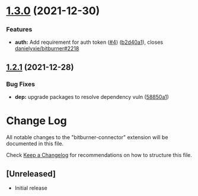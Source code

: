 # [1.3.0](https://github.com/hexnaught/vscode-bitburner-connector/compare/v1.2.1...v1.3.0) (2021-12-30)


### Features

* **auth:** Add requirement for auth token ([#4](https://github.com/hexnaught/vscode-bitburner-connector/issues/4)) ([b2d40a1](https://github.com/hexnaught/vscode-bitburner-connector/commit/b2d40a19de837a83cfa788cb815c974c2ca87b55)), closes [danielyxie/bitburner#2218](https://github.com/danielyxie/bitburner/issues/2218)

## [1.2.1](https://github.com/hexnaught/vscode-bitburner-connector/compare/v1.2.0...v1.2.1) (2021-12-28)


### Bug Fixes

* **dep:** upgrade packages to resolve dependency vuln ([58850a1](https://github.com/hexnaught/vscode-bitburner-connector/commit/58850a192e198e87387495a894a602c45a40156d))

# Change Log

All notable changes to the "bitburner-connector" extension will be documented in this file.

Check [Keep a Changelog](http://keepachangelog.com/) for recommendations on how to structure this file.

## [Unreleased]

- Initial release
